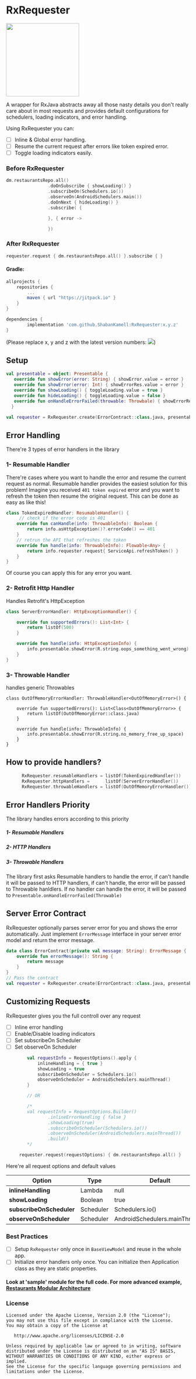 # RxRequester

<img src="https://github.com/ShabanKamell/RxRequester/blob/master/blob/raw/logo.png" height="200">

A wrapper for RxJava abstracts away all those nasty details you don't really care about in most requests and provides default configurations for schedulers, loading indicators, and error handling. 

Using RxRequester you can:
- [ ] Inline & Global error handling.
- [ ] Resume the current request after errors like token expired error.
- [ ] Toggle loading indicators easily.

### Before RxRequester

``` kotlin
dm.restaurantsRepo.all()
                .doOnSubscribe { showLoading() }
                .subscribeOn(Schedulers.io())
                .observeOn(AndroidSchedulers.main())
                .doOnNext { hideLoading() }
                .subscribe( {

                }, { error ->

                })
```

### After RxRequester

``` kotlin
requester.request { dm.restaurantsRepo.all() }.subscribe { }
```

#### Gradle:
```groovy
allprojects {
    repositories {
        ...
        maven { url "https://jitpack.io" }
    }
}

dependencies {
        implementation 'com.github.ShabanKamell:RxRequester:x.y.z'
}

```
(Please replace x, y and z with the latest version numbers:  [![](https://jitpack.io/v/ShabanKamell/RxRequester.svg)](https://jitpack.io/#ShabanKamell/RxRequester))

## Setup

``` kotlin
val presentable = object: Presentable {
   override fun showError(error: String) { showError.value = error }
   override fun showError(error: Int) { showErrorRes.value = error }
   override fun showLoading() { toggleLoading.value = true }
   override fun hideLoading() { toggleLoading.value = false }
   override fun onHandleErrorFailed(throwable: Throwbale) { showErrorRes.value = R.string.oops_something_went_wrong }
  }

val requester = RxRequester.create(ErrorContract::class.java, presentable)
```

## Error Handling
There're 3 types of error handlers in the library

### 1- Resumable Handler
There're cases where you want to handle the error and resume the current request as normal. Resumable handler provides the easiest solution for this problem!
Imagine you received `401 token expired` error and you want to refresh the token then resume the original request. This can be done as easy as like this!

```kotlin
class TokenExpiredHandler: ResumableHandler() {
     // check if the error code is 401
    override fun canHandle(info: ThrowableInfo): Boolean {
        return info.asHttpException()?.errorCode() == 401
    }
    // retrun the API that refreshes the token
    override fun handle(info: ThrowableInfo): Flowable<Any> {
        return info.requester.request{ ServiceApi.refreshToken() }
    }
}
```
Of course you can apply this for any error you want.

### 2- Retrofit Http Handler
Handles Retrofit's HttpException

``` kotlin
class ServerErrorHandler: HttpExceptionHandler() {

    override fun supportedErrors(): List<Int> {
        return listOf(500)
    }

    override fun handle(info: HttpExceptionInfo) {
        info.presentable.showError(R.string.oops_something_went_wrong)
    }
}
```

### 3- Throwable Handler
handles generic Throwables

``` kotin
class OutOfMemoryErrorHandler: ThrowableHandler<OutOfMemoryError>() {

    override fun supportedErrors(): List<Class<OutOfMemoryError>> {
        return listOf(OutOfMemoryError::class.java)
    }

    override fun handle(info: ThrowableInfo) {
        info.presentable.showError(R.string.no_memory_free_up_space)
    }
}
```

## How to provide handlers?

```kotlin
      RxRequester.resumableHandlers = listOf(TokenExpiredHandler())
      RxRequester.httpHandlers =      listOf(ServerErrorHandler())
      RxRequester.throwableHandlers = listOf(OutOfMemoryErrorHandler())
```

## Error Handlers Priority
The library handles errors according to this priority
##### 1- Resumable Handlers
##### 2- HTTP Handlers
##### 3- Throwable Handlers

The library first asks Resumable handlers to handle the error, if can't handle it will be passed to HTTP handlers, if can't handle, the error will be passed to Throwable hanldlers. If no handler can handle the error, it will be passed to `Presentable.onHandleErrorFailed(Throwable)`

## Server Error Contract
RxRequester optionally parses server error for you and shows the error automatically. Just implement `ErrorMessage`
interface in your server error model and return the error message.

``` kotlin
data class ErrorContract(private val message: String): ErrorMessage {
    override fun errorMessage(): String {
        return message
    }
}
// Pass the contract
val requester = RxRequester.create(ErrorContract::class.java, presentable)
```

## Customizing Requests
RxRequester gives you the full controll over any request
- [ ] Inline error handling
- [ ] Enable/Disable loading indicators
- [ ] Set subscribeOn Scheduler
- [ ] Set observeOn Scheduler

``` kotlin
        val requestInfo = RequestOptions().apply {
            inlineHandling = { true }
            showLoading = true
            subscribeOnScheduler = Schedulers.io()
            observeOnScheduler = AndroidSchedulers.mainThread()
        }

        // OR

        /*
        val requestInfo = RequestOptions.Builder()
                .inlineErrorHandling { false }
                .showLoading(true)
                .subscribeOnScheduler(Schedulers.io())
                .observeOnScheduler(AndroidSchedulers.mainThread())
                .build()
        */

     requester.request(requestOptions) { dm.restaurantsRepo.all() }
```

Here're all request options and default values

| **Option** | **Type** | **Default** |
| ------------- | ------------- | ------------- |
| **inlineHandling**           | Lambda       | null |
| **showLoading**              | Boolean      | true |
| **subscribeOnScheduler**     | Scheduler    | Schedulers.io() |
| **observeOnScheduler**       | Scheduler    | AndroidSchedulers.mainThread() |

### Best Practices
- [ ] Setup `RxRequester` only once in `BaseViewModel` and reuse in the whole app.
- [ ] Initialize error handlers only once. You can initialize then Application class as they are static properties.

#### Look at 'sample' module for the full code. For more advanced example, [Restaurants Modular Architecture](https://github.com/ShabanKamell/Restaurants)

### License

```
Licensed under the Apache License, Version 2.0 (the "License");
you may not use this file except in compliance with the License.
You may obtain a copy of the License at

   http://www.apache.org/licenses/LICENSE-2.0

Unless required by applicable law or agreed to in writing, software
distributed under the License is distributed on an "AS IS" BASIS,
WITHOUT WARRANTIES OR CONDITIONS OF ANY KIND, either express or implied.
See the License for the specific language governing permissions and
limitations under the License.
```
